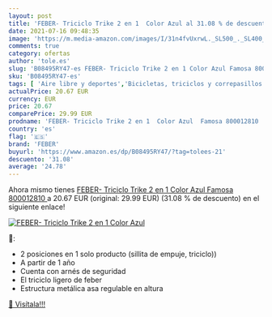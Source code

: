 ```yaml
---
layout: post
title: 'FEBER- Triciclo Trike 2 en 1  Color Azul al 31.08 % de descuento'
date: 2021-07-16 09:48:35
image: 'https://m.media-amazon.com/images/I/31n4fvUxrwL._SL500_._SL400_.jpg'
comments: true
category: ofertas
author: 'tole.es'
slug: 'B08495RY47-es FEBER- Triciclo Trike 2 en 1 Color Azul Famosa 800012810'
sku: 'B08495RY47-es'
tags: [ 'Aire libre y deportes','Bicicletas, triciclos y correpasillos','Coches y camiones de radiocontrol','Juguetes','Juguetes y juegos','Motocicletas de radiocontrol','Radiocontrol','Triciclos','Vehículos de juguete para niños','famosa','feber', ]
actualPrice: 20.67 EUR
currency: EUR
price: 20.67
comparePrice: 29.99 EUR
prodname: 'FEBER- Triciclo Trike 2 en 1  Color Azul  Famosa 800012810 '
country: 'es'
flag: '🇪🇸'
brand: 'FEBER'
buyurl: 'https://www.amazon.es/dp/B08495RY47/?tag=tolees-21'
descuento: '31.08'
average: '24.78'
---
```


Ahora mismo tienes [FEBER- Triciclo Trike 2 en 1  Color Azul  Famosa 800012810 ](https://www.amazon.es/dp/B08495RY47/?tag=tolees-21) a 20.67 EUR (original: 29.99 EUR) (31.08 %  de descuento) en el siguiente enlace!

[![FEBER- Triciclo Trike 2 en 1  Color Azul](https://m.media-amazon.com/images/I/31n4fvUxrwL._SL500_._SL400_.jpg)](https://www.amazon.es/dp/B08495RY47/?tag=tolees-21)

🔎:

- 2 posiciones en 1 solo producto (sillita de empuje, triciclo))
- A partir de 1 año
- Cuenta con arnés de seguridad
- El triciclo ligero de feber
- Estructura metálica asa regulable en altura

[🛒 Visítala!!!](https://www.amazon.es/dp/B08495RY47/?tag=tolees-21)

